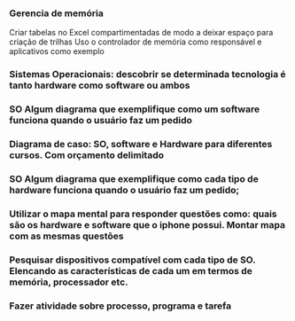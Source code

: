 ### Gerencia de memória 

Criar tabelas no Excel compartimentadas de modo a deixar espaço para criação de trilhas
Uso o controlador de memória como responsável e aplicativos como exemplo

### Sistemas Operacionais: descobrir se determinada tecnologia é tanto hardware como software ou ambos

### SO Algum diagrama que exemplifique como um software funciona quando o usuário faz um pedido

### Diagrama de caso: SO, software e Hardware para diferentes cursos. Com orçamento delimitado

### SO Algum diagrama que exemplifique como cada tipo de hardware funciona quando o usuário faz um pedido;

### Utilizar o mapa mental para responder questões como: quais são os hardware e software que o iphone possui. Montar mapa com as mesmas questões

### Pesquisar dispositivos compatível com cada tipo de SO. Elencando as características de cada um em termos de memória, processador etc.

### Fazer atividade sobre processo, programa e tarefa